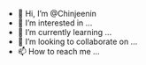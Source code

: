 - 👋 Hi, I’m @Chinjeenin
- 👀 I’m interested in ...
- 🌱 I’m currently learning ...
- 💞️ I’m looking to collaborate on ...
- 📫 How to reach me ...

<!---
Chinjeenin/Chinjeenin is a ✨ special ✨ repository because its `README.md` (this file) appears on your GitHub profile.
You can click the Preview link to take a look at your changes.
--->

